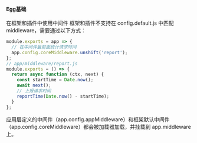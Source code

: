 #### Egg基础

在框架和插件中使用中间件
框架和插件不支持在 config.default.js 中匹配 middleware，需要通过以下方式：

```js
module.exports = app => {
  // 在中间件最前面统计请求时间
  app.config.coreMiddleware.unshift('report');
};
// app/middleware/report.js
module.exports = () => {
  return async function (ctx, next) {
    const startTime = Date.now();
    await next();
    // 上报请求时间
    reportTime(Date.now() - startTime);
  }
};
```

应用层定义的中间件（app.config.appMiddleware）和框架默认中间件（app.config.coreMiddleware）都会被加载器加载，并挂载到 app.middleware 上。
